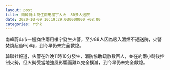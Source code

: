 ```yaml
---
layout: post
title: 南韓蔚山商住兩用樓宇大火　80多人送院
date: 2020-10-09 10:19:29.000000000 +08:00
categories: rthk
---
```


南韓蔚山市一幢商住兩用樓宇發生火警，至少88人因為吸入濃煙不適送院，火警焚燒超過9小時，到今早仍未完全救熄。

韓聯社報道，火警在昨晚11時10分發生，消防協助疏散數百人，並在約兩小時後控制火勢，但火勢受當地強風影響而難以完全撲滅，到今早仍未完全救熄。
